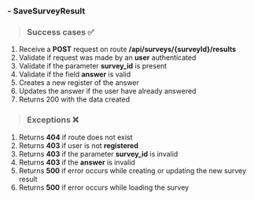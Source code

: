 ### - SaveSurveyResult
> ### Success cases ✅
1. Receive a **POST** request on route **/api/surveys/{surveyId}/results**
2. Validate if request was made by an **user** authenticated
3. Validate if the parameter **survey_id** is present
4. Validate if the field **answer** is valid
5. Creates a new register of the answer
6. Updates the answer if the user have already answered
7. Returns 200 with the data created

> ### Exceptions ❌
1. Returns **404** if route does not exist
2. Returns **403** if user is not **registered**
3. Returns **403** if the parameter **survey_id** is invalid
4. Returns **403** if the **answer** is invalid
5. Returns **500** if error occurs while creating or updating the new survey result
6. Returns **500** if error occurs while loading the survey

